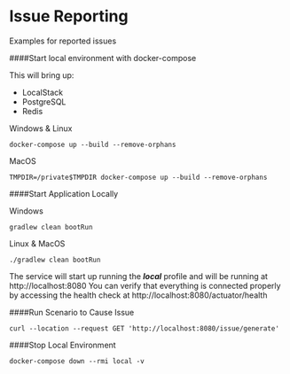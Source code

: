 # Issue Reporting
Examples for reported issues

####Start local environment with docker-compose

This will bring up:
* LocalStack
* PostgreSQL
* Redis

Windows & Linux
```
docker-compose up --build --remove-orphans
```
MacOS
```
TMPDIR=/private$TMPDIR docker-compose up --build --remove-orphans
```

####Start Application Locally

Windows
```
gradlew clean bootRun
```
Linux & MacOS
```
./gradlew clean bootRun
```

The service will start up running the ***local*** profile and will be running at http://localhost:8080
You can verify that everything is connected properly by accessing the health check at http://localhost:8080/actuator/health

####Run Scenario to Cause Issue

```
curl --location --request GET 'http://localhost:8080/issue/generate'
```

####Stop Local Environment

```
docker-compose down --rmi local -v
```